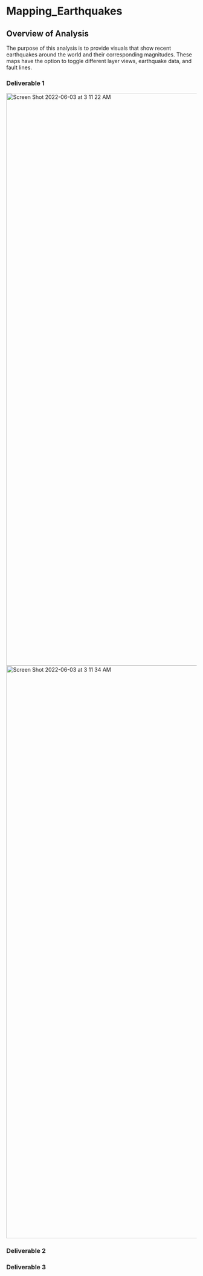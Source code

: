 # Mapping_Earthquakes

## Overview of Analysis

The purpose of this analysis is to provide visuals that show recent earthquakes around the world and their corresponding magnitudes. These maps have the option to toggle different layer views, earthquake data, and fault lines. 

### Deliverable 1

<img width="1510" alt="Screen Shot 2022-06-03 at 3 11 22 AM" src="https://user-images.githubusercontent.com/99847786/171820376-77a71e36-1eb5-43cf-ab74-875746f84c70.png">
<img width="1510" alt="Screen Shot 2022-06-03 at 3 11 34 AM" src="https://user-images.githubusercontent.com/99847786/171820394-53caa9d3-da89-4f9c-a62d-654f21db103c.png">

### Deliverable 2

### Deliverable 3
